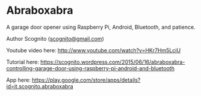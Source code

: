 # Abraboxabra

A garage door opener using Raspberry Pi, Android, Bluetooth, and patience.

Author Scognito (scognito@gmail.com)

Youtube video here: http://www.youtube.com/watch?v=HKr7Hm5LciU

Tutorial here: https://scognito.wordpress.com/2015/06/16/abraboxabra-controlling-garage-door-using-raspberry-pi-android-and-bluetooth

App here: https://play.google.com/store/apps/details?id=it.scognito.abraboxabra

